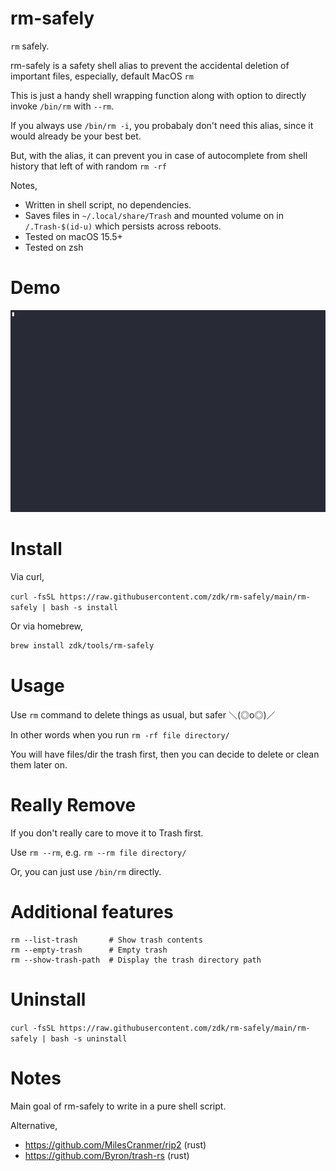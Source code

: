 # rm-safely

`rm` safely.

rm-safely is a safety shell alias to prevent the accidental deletion of important files, especially, default MacOS `rm`

This is just a handy shell wrapping function along with option to directly invoke `/bin/rm` with `--rm`.

If you always use `/bin/rm -i`, you probabaly don't need this alias, since it would already be your best bet.

But, with the alias, it can prevent you in case of autocomplete from shell history that left of with random `rm -rf`

Notes,

- Written in shell script, no dependencies.
- Saves files in `~/.local/share/Trash` and mounted volume on in `/.Trash-$(id-u)` which persists across reboots.
- Tested on macOS 15.5+
- Tested on zsh

# Demo

![demo.gif](./docs/demo.gif)

# Install

Via curl,

`curl -fsSL https://raw.githubusercontent.com/zdk/rm-safely/main/rm-safely | bash -s install`

Or via homebrew,

```bash
brew install zdk/tools/rm-safely
```

# Usage

Use `rm` command to delete things as usual, but safer ＼(◎o◎)／

In other words when you run `rm -rf file directory/`

You will have files/dir the trash first,
then you can decide to delete or clean them later on.

# Really Remove

If you don't really care to move it to Trash first.

Use `rm --rm`, e.g. `rm --rm file directory/`

Or, you can just use `/bin/rm` directly.

# Additional features

```
rm --list-trash       # Show trash contents
rm --empty-trash      # Empty trash
rm --show-trash-path  # Display the trash directory path
```

# Uninstall

`curl -fsSL https://raw.githubusercontent.com/zdk/rm-safely/main/rm-safely | bash -s uninstall`

# Notes

Main goal of rm-safely to write in a pure shell script.

Alternative,

- https://github.com/MilesCranmer/rip2 (rust)
- https://github.com/Byron/trash-rs (rust)
